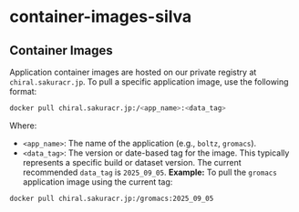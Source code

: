 # container-images-silva

## Container Images

Application container images are hosted on our private registry at `chiral.sakuracr.jp`.
To pull a specific application image, use the following format:

```bash
docker pull chiral.sakuracr.jp:/<app_name>:<data_tag>
```

Where:

- `<app_name>`: The name of the application (e.g., `boltz`, `gromacs`).
- `<data_tag>`: The version or date-based tag for the image. This typically represents a specific build or dataset version.
  The current recommended `data_tag` is `2025_09_05`.
  **Example:** To pull the `gromacs` application image using the current tag:

```bash
docker pull chiral.sakuracr.jp:/gromacs:2025_09_05
```
